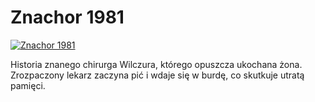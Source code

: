 Znachor 1981 
=============
[![Znachor 1981 ](http://vidos.pl/images/player.gif)](http://vidos.pl/znachor-1981)

 Historia znanego chirurga Wilczura, którego opuszcza ukochana żona. Zrozpaczony lekarz zaczyna pić i wdaje się w burdę, co skutkuje utratą pamięci.
